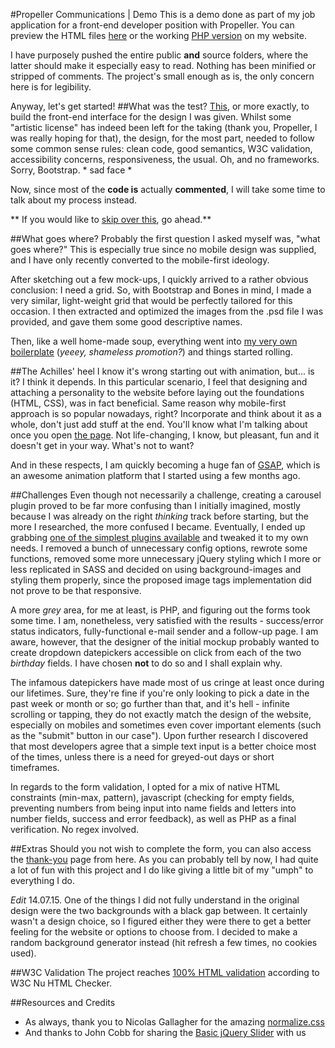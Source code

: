 #Propeller Communications | Demo
This is a demo done as part of my job application for a front-end developer position with Propeller. You can preview the HTML files [here](http://rawgit.com/rznn/propeller-communications-demo/master/public/index.html) or the working [PHP version](http://rznart.com/work/propeller-demo/) on my website.

I have purposely pushed the entire public **and** source folders, where the latter should make it especially easy to read. Nothing has been minified or stripped of comments. The project's small enough as is, the only concern here is for legibility.

Anyway, let's get started!
##What was the test?
[This](https://raw.githubusercontent.com/rznn/propeller-communications-demo/master/demo-homepage.jpg), or more exactly, to build the front-end interface for the design I was given. Whilst some "artistic license" has indeed been left for the taking (thank you, Propeller, I was really hoping for that), the design, for the most part, needed to follow some common sense rules: clean code, good semantics, W3C validation, accessibility concerns, responsiveness, the usual. Oh, and no frameworks. Sorry, Bootstrap. * sad face *

Now, since most of the **code is** actually **commented**, I will take some time to talk about my process instead.

** If you would like to [skip over this](#w3c-validation), go ahead.**

##What goes where?
Probably the first question I asked myself was, "what goes where?" This is especially true since no mobile design was supplied, and I have only recently converted to the mobile-first ideology.

After sketching out a few mock-ups, I quickly arrived to a rather obvious conclusion: I need a grid. So, with Bootstrap and Bones in mind, I made a very similar, light-weight grid that would be perfectly tailored for this occasion. I then extracted and optimized the images from the .psd file I was provided, and gave them some good descriptive names.

Then, like a well home-made soup, everything went into [my very own boilerplate](https://github.com/rznn/up-n-running-gulp-boilerplate) (*yeeey, shameless promotion?*) and things started rolling.

##The Achilles' heel
I know it's wrong starting out with animation, but... is it? I think it depends. In this particular scenario, I feel that designing and attaching a personality to the website before laying out the foundations (HTML, CSS), was in fact beneficial. Same reason why mobile-first approach is so popular nowadays, right? Incorporate and think about it as a whole, don't just add stuff at the end. You'll know what I'm talking about once you open [the page](http://rawgit.com/rznn/propeller-communications-demo/master/public/index.html). Not life-changing, I know, but pleasant, fun and it doesn't get in your way. What's not to want?

And in these respects, I am quickly becoming a huge fan of [GSAP](http://greensock.com/gsap), which is an awesome animation platform that I started using a few months ago.

##Challenges
Even though not necessarily a challenge, creating a carousel plugin proved to be far more confusing than I initially imagined, mostly because I was already on the right *thinking* track before starting, but the more I researched, the more confused I became. Eventually, I ended up grabbing [one of the simplest plugins available](http://www.basic-slider.com/) and tweaked it to my own needs. I removed a bunch of unnecessary config options, rewrote some functions, removed some more unnecessary jQuery styling which I more or less replicated in SASS and decided on using background-images and styling them properly, since the proposed image tags implementation did not prove to be that responsive.

A more *grey* area, for me at least, is PHP, and figuring out the forms took some time. I am, nonetheless, very satisfied with the results - success/error status indicators, fully-functional e-mail sender and a follow-up page. I am aware, however, that the designer of the initial mockup probably wanted to create dropdown datepickers accessible on click from each of the two *birthday* fields. I have chosen **not** to do so and I shall explain why.

The infamous datepickers have made most of us cringe at least once during our lifetimes. Sure, they're fine if you're only looking to pick a date in the past week or month or so; go further than that, and it's hell - infinite scrolling or tapping, they do not exactly match the design of the website, especially on mobiles and sometimes even cover important elements (such as the "submit" button in our case"). Upon further research I discovered that most developers agree that a simple text input is a better choice most of the times, unless there is a need for greyed-out days or short timeframes.

In regards to the form validation, I opted for a mix of native HTML constraints (min-max, pattern), javascript (checking for empty fields, preventing numbers from being input into name fields and letters into number fields, success and error feedback), as well as PHP as a final verification. No regex involved.

##Extras
Should you not wish to complete the form, you can also access the [thank-you](http://rawgit.com/rznn/propeller-communications-demo/master/public/thank-you.html) page from here. As you can probably tell by now, I had quite a lot of fun with this project and I do like giving a little bit of my "umph" to everything I do.

*Edit* 14.07.15. One of the things I did not fully understand in the original design were the two backgrounds with a black gap between. It certainly wasn't a design choice, so I figured either they were there to get a better feeling for the website or options to choose from. I decided to make a random background generator instead (hit refresh a few times, no cookies used).

##W3C Validation
The project reaches [100% HTML validation](https://validator.w3.org/nu/?doc=http%3A%2F%2Frznart.com%2Fwork%2Fpropeller-demo%2F) according to W3C Nu HTML Checker.

##Resources and Credits
- As always, thank you to Nicolas Gallagher for the amazing [normalize.css](https://github.com/necolas/normalize.css)
- And thanks to John Cobb for sharing the [Basic jQuery Slider](http://www.basic-slider.com) with us